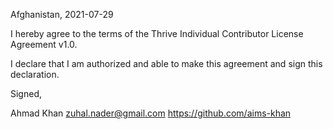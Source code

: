 Afghanistan, 2021-07-29

I hereby agree to the terms of the Thrive Individual Contributor License
Agreement v1.0.

I declare that I am authorized and able to make this agreement and sign this
declaration.

Signed,

Ahmad Khan zuhal.nader@gmail.com https://github.com/aims-khan
